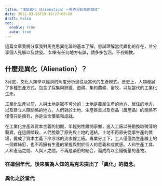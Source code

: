 ```yaml
---
title: "淺談異化（Alienation）－馬克思給我的啟發"
date: 2021-03-26T19:19:27+08:00
draft: False
toc:
  enable: true
  auto: true
---
```


這篇文章我將分享我對馬克思異化論的基本了解，嘗試理解當代異化的存在，並分享個人見解以及啟發。
如果有任何地方有誤，請多多包涵，不吝賜教。


## 什麼是異化（Alienation）？
3月底，文化人類學以經濟的角度分析過往及當代的生產模式。歷史上，人類發展了多種生產方式，包含了採集與狩獵、遊耕、集約農耕、畜牧，以及當代的工業化生產。

工業化生產以前，人與土地是密不可分的：土地是農業生產的地方、居住的地方，以及建立人際關係的地方。人們對於土地、生產器具以及商品（農產品）的關係不僅僅只是擁有，亦是生命價值和成就。

在工業化生產與資本主義的初期，年輕男性離開家鄉，進入工廠以勞動換取微薄的薪資。在這個階段，人們脫離了原先與土地的連結，土地不再原先從事生產的農場，變成了資本主義下冷冰冰的流水線工廠。專業分工下，工人僅僅為生產線上的一個螺絲釘，也不再擁有生產的掌握與對於個人的意義和成就感。人和生產工具、人和產品之間、人與人之間，不再是緊密的結合，而成為以金錢衡量的產物。

### 在這個年代，後來廣為人知的馬克思提出了「異化」的概念。


### 異化之於當代
